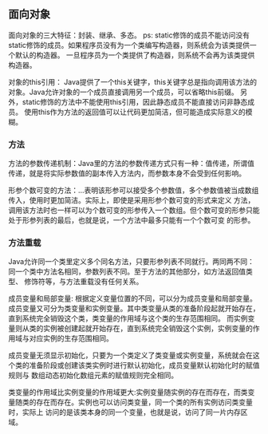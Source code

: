 ## 面向对象
面向对象的三大特征：封装、继承、多态。
ps: static修饰的成员不能访问没有static修饰的成员。如果程序员没有为一个类编写构造器，则系统会为该类提供一个默认的构造器。
一旦程序员为一个类提供了构造器，则系统不会再为该类提供构造器。

对象的this引用：
Java提供了一个this关键字，this关键字总是指向调用该方法的对象。Java允许对象的一个成员直接调用另一个成员，可以省略this前缀。
另外，static修饰的方法中不能使用this引用，因此静态成员不能直接访问非静态成员。
使用this作为方法的返回值可以让代码更加简洁，但可能造成实际意义的模糊。

### 方法
方法的参数传递机制：Java里的方法的参数传递方式只有一种：值传递，所谓值传递，就是将实际参数值的副本传入方法内，而参数本身不会受到任何影响。

形参个数可变的方法：...表明该形参可以接受多个参数值，多个参数值被当成数组传入，使用时更加简洁。实际上，即使是采用形参个数可变的形式来定义
方法，调用该方法时也一样可以为个数可变的形参传入一个数组。但个数可变的形参只能处于形参列表的最后，也就是说，一个方法中最多只能有一个个数可变
的形参。

### 方法重载
Java允许同一个类里定义多个同名方法，只要形参列表不同就行。两同两不同：同一个类中方法名相同，参数列表不同。至于方法的其他部分，如方法返回值类型、
修饰符等，与方法重载没有任何关系。

成员变量和局部变量: 根据定义变量位置的不同，可以分为成员变量和局部变量。
成员变量又可分为类变量和实例变量。其中类变量从类的准备阶段起就开始存在，直到系统完全销毁这个类，类变量的作用域与这个类的生存范围相同。
而实例变量则从类的实例被创建起就开始存在，直到系统完全销毁这个实例，实例变量的作用域与对应实例的生存范围相同。

成员变量无须显示初始化，只要为一个类定义了类变量或实例变量，系统就会在这个类的准备阶段或创建该类实例时进行默认初始化，成员变量默认初始化时的赋值规则与
数组动态初始化数组元素的赋值规则完全相同。

类变量的作用域比实例变量的作用域更大:实例变量随实例的存在而存在，而类变量随类的存在而存在。实例也可以访问类变量，同一个类的所有实例访问类变量时，实际上
访问的是该类本身的同一个变量，也就是说，访问了同一片内存区域。




